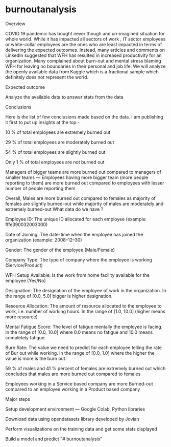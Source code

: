 # burnoutanalysis
Overview

COVID 19 pandemic has bought never though and un-imagined situation for whole world. While it has impacted all sectors of work , IT sector employees or white-collar employees are the ones who are least impacted in terms of delivering the expected outcomes. Instead, many articles and comments on LinkedIn suggested that WFH has resulted in increased productivity for an organization. Many complained about burn-out and mental stress blaming WFH for leaving no boundaries in their personal and job life. We will analyze the openly 
available data from Kaggle which is a fractional sample which definitely does not represent the world.

Expected outcome

 Analyze the available data to answer stats from the data
 
 Conclusions
 
Here is the list of few conclusions made based on the data. I am publishing it first to put up insights at the top.-

10 % of total employees are extremely burned out

29 % of total employees are moderately burned out

54 % of total employees are slightly burned out

Only 1 % of total employees are not burned out

Managers of bigger teams are more burned out compared to managers of smaller teams — Employees having more bigger team (more people reporting to them) are more burned
out compared to employees with lesser number of people reporting them

Overall, Males are more burned out compared to females as majority of females are slightly burned-out while majority of males are moderately and 
extremely burned-out
What data do we have ?

Employee ID: The unique ID allocated for each employee (example: fffe390032003000)

Date of Joining: The date-time when the employee has joined the organization (example: 2008–12–30)

Gender: The gender of the employee (Male/Female)

Company Type: The type of company where the employee is working (Service/Product)

WFH Setup Available: Is the work from home facility available for the employee (Yes/No)

Designation: The designation of the employee of work in the organization. In the range of [0.0, 5.0] bigger is higher designation.

Resource Allocation: The amount of resource allocated to the employee to work, i.e. number of working hours. In the range of [1.0, 10.0] (higher means more resource)

Mental Fatigue Score: The level of fatigue mentally the employee is facing. In the range of [0.0, 10.0] where 0.0 means no fatigue and 10.0 means completely fatigue.

Burn Rate: The value we need to predict for each employee telling the rate of Bur out while working. In the range of [0.0, 1.0] where the higher the value is more is the burn out.


59 % of males and 41 % percent of females are extremely burned out which concludes that males are more burned out compared to females

Employees working in a Service based company are more Burned-out compared to an employee working in a Product based company

Major steps

Setup development environment — Google Colab, Python libraries

Download data using opendatasets library developed by Jovian

Perform visualizations on the training data and get some stats displayed

Build a model and predict
"# burnoutanalysis" 
